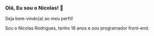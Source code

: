 ### Olá, Eu sou o Nicolas! 👋

Seja bem-vindo(a) ao meu perfil!

Sou o Nicolas Rodrigues, tenho 18 anos e sou programador front-end.
<!--
**NicolasRAlves/NicolasRAlves** is a ✨ _special_ ✨ repository because its `README.md` (this file) appears on your GitHub profile.

Here are some ideas to get you started:

- 🔭 I’m currently working on ...
- 🌱 I’m currently learning ...
- 👯 I’m looking to collaborate on ...
- 🤔 I’m looking for help with ...
- 💬 Ask me about ...
- 📫 How to reach me: ...
- 😄 Pronouns: ...
- ⚡ Fun fact: ...
-->
